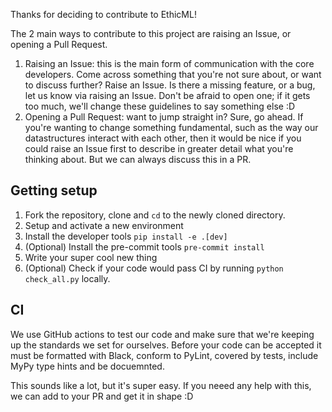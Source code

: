 Thanks for deciding to contribute to EthicML!

The 2 main ways to contribute to this project are raising an Issue, or opening a Pull Request.
  1. Raising an Issue: this is the main form of communication with the core developers. Come across something that you're not sure about, or want to discuss further? Raise an Issue. Is there a missing feature, or a bug, let us know via raising an Issue. Don't be afraid to open one; if it gets too much, we'll change these guidelines to say something else :D
  2. Opening a Pull Request: want to jump straight in? Sure, go ahead. If you're wanting to change something fundamental, such as the way our datastructures interact with each other, then it would be nice if you could raise an Issue first to describe in greater detail what you're thinking about. But we can always discuss this in a PR.
  

## Getting setup
1. Fork the repository, clone and `cd` to the newly cloned directory.
2. Setup and activate a new environment
3. Install the developer tools `pip install -e .[dev]`
4. (Optional) Install the pre-commit tools `pre-commit install`
5. Write your super cool new thing
6. (Optional) Check if your code would pass CI by running `python check_all.py` locally.

## CI
We use GitHub actions to test our code and make sure that we're keeping up the standards we set for ourselves.
Before your code can be accepted it must be formatted with Black, conform to PyLint, covered by tests, include MyPy type hints and be docuemnted.

This sounds like a lot, but it's super easy. If you neeed any help with this, we can add to your PR and get it in shape :D 

